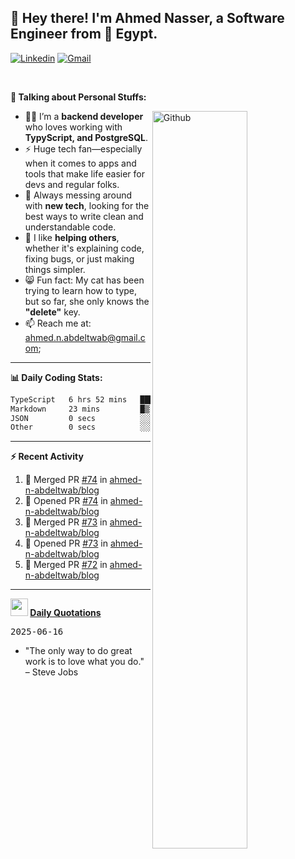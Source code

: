 <!-- Your title -->
## 👋 Hey there! I'm Ahmed Nasser, a Software Engineer from 🚀 Egypt.
<!-- Your badges
You can use the website to generate badges: https://shields.io/
-->

[![Linkedin](https://img.shields.io/badge/-LinkedIn-blue?style=flat&logo=Linkedin&logoColor=white)](https://www.linkedin.com/in/ahmed-n-abdeltwab/)
[![Gmail](https://img.shields.io/badge/-Gmail-c14438?style=flat&logo=Gmail&logoColor=white)](mailto:ahmed.n.abdeltwab+githubProfile1@gmail.com)

&nbsp;

<!-- Talking about you -->
**🚀 Talking about Personal Stuffs:**

<!-- Any image aligned to the right. Beware the width -->
<img width="55%" align="right" alt="Github" src="https://raw.githubusercontent.com/onimur/.github/master/.resources/git-header.svg" />

- 👨‍💻 I’m a **backend developer** who loves working with **TypyScript, and PostgreSQL**.  
- ⚡ Huge tech fan—especially when it comes to apps and tools that make life easier for devs and regular folks.  
- 🌱 Always messing around with **new tech**, looking for the best ways to write clean and understandable code.  
- 🤝 I like **helping others**, whether it's explaining code, fixing bugs, or just making things simpler.  
- 😸 Fun fact: My cat has been trying to learn how to type, but so far, she only knows the **"delete"** key.  
- 📫 Reach me at: [ahmed.n.abdeltwab@gmail.com](mailto:ahmed.n.abdeltwab+githubProfile2@gmail.com);

---

**📊 Daily Coding Stats:**
<!--START_SECTION:waka-->

```txt
TypeScript   6 hrs 52 mins   ███████████████████████▓░   94.51 %
Markdown     23 mins         █▒░░░░░░░░░░░░░░░░░░░░░░░   05.33 %
JSON         0 secs          ░░░░░░░░░░░░░░░░░░░░░░░░░   00.11 %
Other        0 secs          ░░░░░░░░░░░░░░░░░░░░░░░░░   00.06 %
```

<!--END_SECTION:waka-->

---

**:zap: Recent Activity**

<!--START_SECTION:activity-->
1. 🎉 Merged PR [#74](https://github.com/ahmed-n-abdeltwab/blog/pull/74) in [ahmed-n-abdeltwab/blog](https://github.com/ahmed-n-abdeltwab/blog)
2. 💪 Opened PR [#74](https://github.com/ahmed-n-abdeltwab/blog/pull/74) in [ahmed-n-abdeltwab/blog](https://github.com/ahmed-n-abdeltwab/blog)
3. 🎉 Merged PR [#73](https://github.com/ahmed-n-abdeltwab/blog/pull/73) in [ahmed-n-abdeltwab/blog](https://github.com/ahmed-n-abdeltwab/blog)
4. 💪 Opened PR [#73](https://github.com/ahmed-n-abdeltwab/blog/pull/73) in [ahmed-n-abdeltwab/blog](https://github.com/ahmed-n-abdeltwab/blog)
5. 🎉 Merged PR [#72](https://github.com/ahmed-n-abdeltwab/blog/pull/72) in [ahmed-n-abdeltwab/blog](https://github.com/ahmed-n-abdeltwab/blog)
<!--END_SECTION:activity-->



---

**<img src="https://emojis.slackmojis.com/emojis/images/1621024394/39092/cat-roll.gif?1621024394" width="28" /> <a href="https://github.com/ahmed-n-abdeltwab/ahmed-n-abdeltwab/blob/master/quotations.md"> Daily Quotations</a>**



<kbd>2025-06-16</kbd>

- "The only way to do great work is to love what you do." – Steve Jobs

<!-- Randomly taken from quotations.md -->
